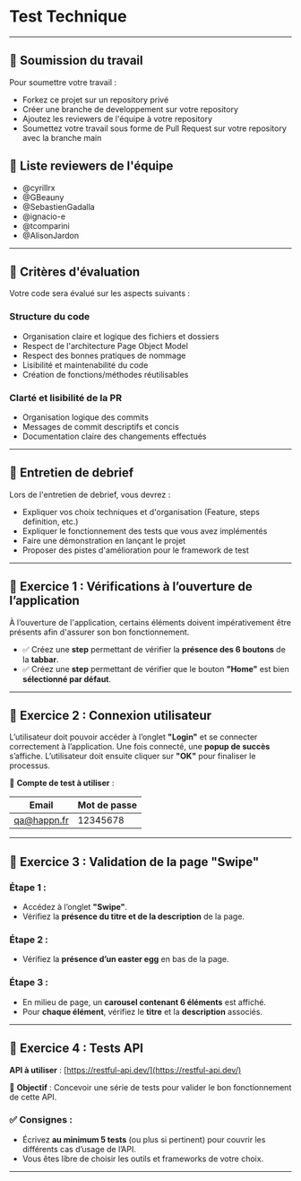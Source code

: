 # Test Technique

---

## 🔹 Soumission du travail

Pour soumettre votre travail :

- Forkez ce projet sur un repository privé
- Créer une branche de developpement sur votre repository
- Ajoutez les reviewers de l'équipe à votre repository
- Soumettez votre travail sous forme de Pull Request sur votre repository avec la branche main

## 🔹 Liste reviewers de l'équipe
- @cyrillrx
- @GBeauny
- @SebastienGadalla
- @ignacio-e
- @tcomparini
- @AlisonJardon

---

## 🔹 Critères d'évaluation

Votre code sera évalué sur les aspects suivants :

### Structure du code
- Organisation claire et logique des fichiers et dossiers
- Respect de l'architecture Page Object Model
- Respect des bonnes pratiques de nommage
- Lisibilité et maintenabilité du code
- Création de fonctions/méthodes réutilisables

### Clarté et lisibilité de la PR
- Organisation logique des commits
- Messages de commit descriptifs et concis
- Documentation claire des changements effectués

---

## 🔹 Entretien de debrief

Lors de l'entretien de debrief, vous devrez :

- Expliquer vos choix techniques et d'organisation (Feature, steps definition, etc.)
- Expliquer le fonctionnement des tests que vous avez implémentés
- Faire une démonstration en lançant le projet
- Proposer des pistes d'amélioration pour le framework de test

---

## 🔹 Exercice 1 : Vérifications à l’ouverture de l’application

À l’ouverture de l'application, certains éléments doivent impérativement être présents afin d'assurer son bon fonctionnement.

- ✅ Créez une **step** permettant de vérifier la **présence des 6 boutons** de la **tabbar**.
- ✅ Créez une **step** permettant de vérifier que le bouton **"Home"** est bien **sélectionné par défaut**.

---

## 🔹 Exercice 2 : Connexion utilisateur

L’utilisateur doit pouvoir accéder à l’onglet **"Login"** et se connecter correctement à l’application. Une fois connecté, une **popup de succès** s’affiche. L’utilisateur doit ensuite cliquer sur **"OK"** pour finaliser le processus.

🧪 **Compte de test à utiliser** :

| Email         | Mot de passe |
|---------------|--------------|
| qa@happn.fr   | 12345678     |

---

## 🔹 Exercice 3 : Validation de la page "Swipe"

### Étape 1 :
- Accédez à l’onglet **"Swipe"**.
- Vérifiez la **présence du titre et de la description** de la page.

### Étape 2 :
- Vérifiez la **présence d’un easter egg** en bas de la page.

### Étape 3 :
- En milieu de page, un **carousel contenant 6 éléments** est affiché.
- Pour **chaque élément**, vérifiez le **titre** et la **description** associés.

---

## 🔹 Exercice 4 : Tests API

**API à utiliser** : [https://restful-api.dev/](https://restful-api.dev/)

🎯 **Objectif** : Concevoir une série de tests pour valider le bon fonctionnement de cette API.

### ✅ Consignes :
- Écrivez **au minimum 5 tests** (ou plus si pertinent) pour couvrir les différents cas d’usage de l’API.
- Vous êtes libre de choisir les outils et frameworks de votre choix.

---
